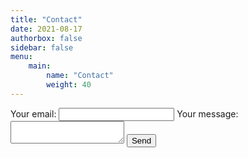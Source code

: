 ```yaml
---
title: "Contact"
date: 2021-08-17
authorbox: false
sidebar: false
menu: 
    main: 
        name: "Contact"
        weight: 40
---
```


<form
  action="https://formspree.io/f/dr.lincoln.m.tracy@gmail.com"
  method="POST"
>
  <label>
    Your email:
    <input type="email" name="_replyto">
  </label>
  <label>
    Your message:
    <textarea name="message"></textarea>
  </label>
  <!-- your other form fields go here -->
  <button type="submit">Send</button>
</form>